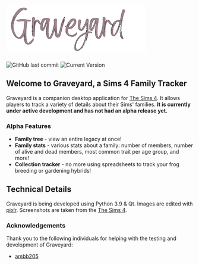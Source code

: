 # ![Welcome To Graveyard](images/readme/graveyard_text2.png)

![GitHub last commit](https://img.shields.io/github/last-commit/katehaledev/graveyard_py) ![Current Version](https://img.shields.io/badge/version-pre--alpha-lightgrey)

## Welcome to Graveyard, a Sims 4 Family Tracker 

Graveyard is a companion desktop application for [The Sims 4](https://www.ea.com/games/the-sims). It allows players to track a variety of details about their Sims' families. **It is currently under active development and has not had an alpha release yet.**

### Alpha Features

- **Family tree** - view an entire legacy at once!
- **Family stats** - various stats about a family: number of members, number of alive and dead members, most common trait per age group, and more!
- **Collection tracker** - no more using spreadsheets to track your frog breeding or gardening hybrids!

## Technical Details

Graveyard is being developed using Python 3.9 & Qt.
Images are edited with [pixlr](https://pixlr.com).
Screenshots are taken from the [The Sims 4](https://www.ea.com/games/the-sims).

### Acknowledgements
Thank you to the following individuals for helping with the testing and development of Graveyard:

- [ambb205](https://github.com/ambb205)